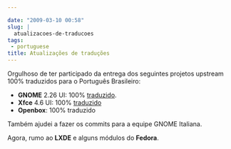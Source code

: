 ```yaml
---

date: "2009-03-10 00:58"
slug: |
  atualizacoes-de-traducoes
tags:
 - portuguese
title: Atualizações de traduções
---
```


Orgulhoso de ter participado da entrega dos seguintes projetos upstream
100% traduzidos para o Português Brasileiro:

-   **GNOME** 2.26 UI: 100%
    [traduzido](http://l10n.gnome.org/languages/pt_BR/gnome-2-26/ui/).
-   **Xfce** 4.6 UI: 100%
    [traduzido](http://i18n.xfce.org/stats/?lang=pt_BR&branch=xfce%2Ftrunk)
-   **Openbox**: 100% traduzido

Também ajudei a fazer os commits para a equipe GNOME Italiana.

Agora, rumo ao **LXDE** e alguns módulos do **Fedora**.
